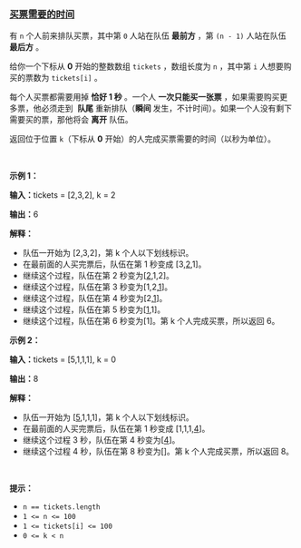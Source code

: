 ### [买票需要的时间](https://leetcode-cn.com/problems/time-needed-to-buy-tickets)

<p>有 <code>n</code> 个人前来排队买票，其中第 <code>0</code> 人站在队伍 <strong>最前方</strong> ，第 <code>(n - 1)</code> 人站在队伍 <strong>最后方</strong> 。</p>

<p>给你一个下标从 <strong>0</strong> 开始的整数数组 <code>tickets</code> ，数组长度为 <code>n</code> ，其中第 <code>i</code> 人想要购买的票数为 <code>tickets[i]</code> 。</p>

<p>每个人买票都需要用掉 <strong>恰好 1 秒</strong> 。一个人 <strong>一次只能买一张票</strong> ，如果需要购买更多票，他必须走到&nbsp; <strong>队尾</strong> 重新排队（<strong>瞬间 </strong>发生，不计时间）。如果一个人没有剩下需要买的票，那他将会 <strong>离开</strong> 队伍。</p>

<p>返回位于位置 <code>k</code>（下标从 <strong>0</strong> 开始）的人完成买票需要的时间（以秒为单位）。</p>

<p>&nbsp;</p>

<p><strong>示例 1：</strong></p>

<div class="example-block">
<p><strong>输入：</strong>tickets = [2,3,2], k = 2</p>

<p><strong>输出：</strong>6</p>

<p><strong>解释：</strong></p>

<ul>
	<li>队伍一开始为 [2,3,2]，第 k 个人以下划线标识。</li>
	<li>在最前面的人买完票后，队伍在第 1 秒变成 [3,<u>2</u>,1]。</li>
	<li>继续这个过程，队伍在第 2 秒变为[<u>2</u>,1,2]。</li>
	<li>继续这个过程，队伍在第 3 秒变为[1,2,<u>1</u>]。</li>
	<li>继续这个过程，队伍在第 4 秒变为[2,<u>1</u>]。</li>
	<li>继续这个过程，队伍在第 5 秒变为[<u>1</u>,1]。</li>
	<li>继续这个过程，队伍在第 6 秒变为[1]。第 k 个人完成买票，所以返回 6。</li>
</ul>
</div>

<p><strong>示例 2：</strong></p>

<div class="example-block">
<p><strong>输入：</strong>tickets = [5,1,1,1], k = 0</p>

<p><strong>输出：</strong>8</p>

<p><strong>解释：</strong></p>

<ul>
	<li>队伍一开始为 [<u>5</u>,1,1,1]，第 k 个人以下划线标识。</li>
	<li>在最前面的人买完票后，队伍在第 1 秒变成 [1,1,1,<u>4</u>]。</li>
	<li>继续这个过程 3 秒，队伍在第 4&nbsp;秒变为[<u>4</u>]。</li>
	<li>继续这个过程 4 秒，队伍在第 8&nbsp;秒变为[]。第 k 个人完成买票，所以返回 8。</li>
</ul>
</div>

<p>&nbsp;</p>

<p><strong>提示：</strong></p>

<ul>
	<li><code>n == tickets.length</code></li>
	<li><code>1 &lt;= n &lt;= 100</code></li>
	<li><code>1 &lt;= tickets[i] &lt;= 100</code></li>
	<li><code>0 &lt;= k &lt; n</code></li>
</ul>
